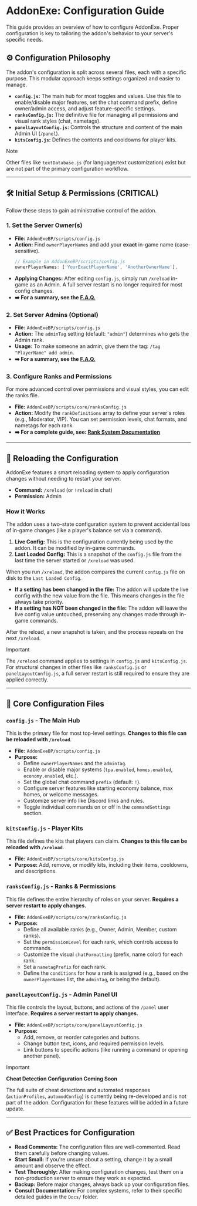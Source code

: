 # AddonExe: Configuration Guide

This guide provides an overview of how to configure AddonExe. Proper configuration is key to tailoring the addon's behavior to your server's specific needs.

## ⚙️ Configuration Philosophy

The addon's configuration is split across several files, each with a specific purpose. This modular approach keeps settings organized and easier to manage.

- **`config.js`:** The main hub for most toggles and values. Use this file to enable/disable major features, set the chat command prefix, define owner/admin access, and adjust feature-specific settings.
- **`ranksConfig.js`:** The definitive file for managing all permissions and visual rank styles (chat, nametags).
- **`panelLayoutConfig.js`:** Controls the structure and content of the main Admin UI (`/panel`).
- **`kitsConfig.js`:** Defines the contents and cooldowns for player kits.

> [!NOTE]
> Other files like `textDatabase.js` (for language/text customization) exist but are not part of the primary configuration workflow.

---

## 🛠️ Initial Setup & Permissions (CRITICAL)

Follow these steps to gain administrative control of the addon.

### 1. Set the Server Owner(s)
- **File:** `AddonExeBP/scripts/config.js`
- **Action:** Find `ownerPlayerNames` and add your **exact** in-game name (case-sensitive).
  ```javascript
  // Example in AddonExeBP/scripts/config.js
  ownerPlayerNames: ['YourExactPlayerName', 'AnotherOwnerName'],
  ```
- **Applying Changes:** After editing `config.js`, simply run `/xreload` in-game as an Admin. A full server restart is no longer required for most config changes.
- **➡️ For a summary, see the [F.A.Q.](F.A.Q.md#how-do-i-change-the-server-owner)**

### 2. Set Server Admins (Optional)
- **File:** `AddonExeBP/scripts/config.js`
- **Action:** The `adminTag` setting (default: `"admin"`) determines who gets the Admin rank.
- **Usage:** To make someone an admin, give them the tag: `/tag "PlayerName" add admin`.
- **➡️ For a summary, see the [F.A.Q.](F.A.Q.md#how-do-i-make-myself-an-admin)**

### 3. Configure Ranks and Permissions
For more advanced control over permissions and visual styles, you can edit the ranks file.

- **File:** `AddonExeBP/scripts/core/ranksConfig.js`
- **Action:** Modify the `rankDefinitions` array to define your server's roles (e.g., Moderator, VIP). You can set permission levels, chat formats, and nametags for each rank.
- **➡️ For a complete guide, see: [Rank System Documentation](RankSystem.md)**

---

## 🔄 Reloading the Configuration

AddonExe features a smart reloading system to apply configuration changes without needing to restart your server.

- **Command:** `/xreload` (or `!reload` in chat)
- **Permission:** Admin

### How it Works
The addon uses a two-state configuration system to prevent accidental loss of in-game changes (like a player's balance set via a command).

1.  **Live Config:** This is the configuration currently being used by the addon. It can be modified by in-game commands.
2.  **Last Loaded Config:** This is a snapshot of the `config.js` file from the last time the server started or `/xreload` was used.

When you run `/xreload`, the addon compares the current `config.js` file on disk to the `Last Loaded Config`.

-   **If a setting has been changed in the file:** The addon will update the live config with the new value from the file. This means changes in the file always take priority.
-   **If a setting has NOT been changed in the file:** The addon will leave the live config value untouched, preserving any changes made through in-game commands.

After the reload, a new snapshot is taken, and the process repeats on the next `/xreload`.

> [!IMPORTANT]
> The `/xreload` command applies to settings in `config.js` and `kitsConfig.js`. For structural changes in other files like `ranksConfig.js` or `panelLayoutConfig.js`, a full server restart is still required to ensure they are applied correctly.

---

## 📄 Core Configuration Files

### `config.js` - The Main Hub
This is the primary file for most top-level settings. **Changes to this file can be reloaded with `/xreload`**.

- **File:** `AddonExeBP/scripts/config.js`
- **Purpose:**
  - Define `ownerPlayerNames` and the `adminTag`.
  - Enable or disable major systems (`tpa.enabled`, `homes.enabled`, `economy.enabled`, etc.).
  - Set the global chat command `prefix` (default: `!`).
  - Configure server features like starting economy balance, max homes, or welcome messages.
  - Customize server info like Discord links and rules.
  - Toggle individual commands on or off in the `commandSettings` section.

### `kitsConfig.js` - Player Kits
This file defines the kits that players can claim. **Changes to this file can be reloaded with `/xreload`**.

- **File:** `AddonExeBP/scripts/core/kitsConfig.js`
- **Purpose:** Add, remove, or modify kits, including their items, cooldowns, and descriptions.

### `ranksConfig.js` - Ranks & Permissions
This file defines the entire hierarchy of roles on your server. **Requires a server restart to apply changes.**

- **File:** `AddonExeBP/scripts/core/ranksConfig.js`
- **Purpose:**
  - Define all available ranks (e.g., Owner, Admin, Member, custom ranks).
  - Set the `permissionLevel` for each rank, which controls access to commands.
  - Customize the visual `chatFormatting` (prefix, name color) for each rank.
  - Set a `nametagPrefix` for each rank.
  - Define the `conditions` for how a rank is assigned (e.g., based on the `ownerPlayerNames` list, the `adminTag`, or being the default).

### `panelLayoutConfig.js` - Admin Panel UI
This file controls the layout, buttons, and actions of the `/panel` user interface. **Requires a server restart to apply changes.**

- **File:** `AddonExeBP/scripts/core/panelLayoutConfig.js`
- **Purpose:**
  - Add, remove, or reorder categories and buttons.
  - Change button text, icons, and required permission levels.
  - Link buttons to specific actions (like running a command or opening another panel).

> [!IMPORTANT]
> **Cheat Detection Configuration Coming Soon**
>
> The full suite of cheat detections and automated responses (`actionProfiles`, `automodConfig`) is currently being re-developed and is not part of the addon. Configuration for these features will be added in a future update.

---

## ✅ Best Practices for Configuration

- **Read Comments:** The configuration files are well-commented. Read them carefully before changing values.
- **Start Small:** If you're unsure about a setting, change it by a small amount and observe the effect.
- **Test Thoroughly:** After making configuration changes, test them on a non-production server to ensure they work as expected.
- **Backup:** Before major changes, always back up your configuration files.
- **Consult Documentation:** For complex systems, refer to their specific detailed guides in the `Docs/` folder.
